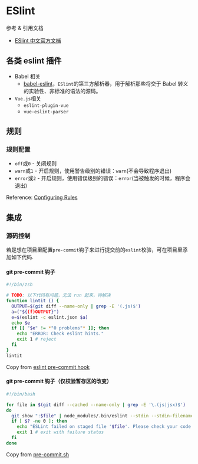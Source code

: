# ESlint

参考 & 引用文档

- [ESlint 中文官方文档](https://cn.eslint.org/)

## 各类 eslint 插件

- Babel 相关
    - [babel-eslint](https://github.com/babel/babel-eslint)，`ESlint`的第三方解析器，用于解析那些将交于 Babel 转义的实验性、非标准的语法的源码。
- `Vue.js`相关
    - `eslint-plugin-vue`
    - `vue-eslint-parser`

## 规则

### 规则配置

- `off`或`0` - 关闭规则
- `warn`或`1` - 开启规则，使用警告级别的错误：`warn`(不会导致程序退出)
- `error`或`2` - 开启规则，使用错误级别的错误：`error`(当被触发的时候，程序会退出)

Reference: [Configuring Rules](http://eslint.cn/docs/user-guide/configuring#configuring-rules)

## 集成

### 源码控制

若是想在项目里配置`pre-commit`钩子来进行提交前的`eslint`校验，可在项目里添加如下代码.

#### git pre-commit 钩子

```sh
#!/bin/zsh

# TODO: 以下代码有问题，无法 run 起来，待解决
function lintit () {
  OUTPUT=$(git diff --name-only | grep -E '(.js)$')
  a=("${(f)OUTPUT}")
  e=$(eslint -c eslint.json $a)
  echo $e
  if [[ "$e" != *"0 problems"* ]]; then
    echo "ERROR: Check eslint hints."
    exit 1 # reject
  fi
}
lintit
```

Copy from [eslint pre-commit hook](https://coderwall.com/p/zq8jlq/eslint-pre-commit-hook)

#### git pre-commit 钩子（仅校验暂存区的改变）

```sh
#!/bin/bash

for file in $(git diff --cached --name-only | grep -E '\.(js|jsx)$')
do
  git show ":$file" | node_modules/.bin/eslint --stdin --stdin-filename "$file" # we only want to lint the staged changes, not any un-staged changes
  if [ $? -ne 0 ]; then
    echo "ESLint failed on staged file '$file'. Please check your code and try again. You can run ESLint manually via npm run eslint."
    exit 1 # exit with failure status
  fi
done
```

Copy from [pre-commit.sh](https://gist.github.com/dahjelle/8ddedf0aebd488208a9a7c829f19b9e8)
